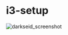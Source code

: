 # i3-setup
![darkseid_screenshot](https://user-images.githubusercontent.com/55106700/175834712-adf22b0e-dcdc-4490-b31d-4cdb492bf401.jpg)
